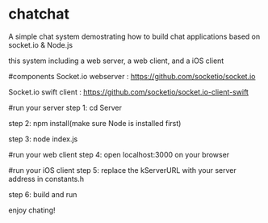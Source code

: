 # chatchat
A simple chat system demostrating how to build chat applications based on socket.io &amp; Node.js

this system including a web server, a web client, and a iOS client

#components
Socket.io webserver    : https://github.com/socketio/socket.io

Socket.io swift client : https://github.com/socketio/socket.io-client-swift

#run your server
step 1: cd Server

step 2: npm install(make sure Node is installed first)

step 3: node index.js

#run your web client
step 4: open localhost:3000 on your browser 

#run your iOS client
step 5: replace the kServerURL with your server address in constants.h

step 6: build and run

enjoy chating!
